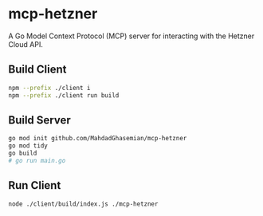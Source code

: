 # mcp-hetzner
A Go Model Context Protocol (MCP) server for interacting with the Hetzner Cloud API.

## Build Client
```bash
npm --prefix ./client i
npm --prefix ./client run build
```

## Build Server

```bash
go mod init github.com/MahdadGhasemian/mcp-hetzner
go mod tidy
go build
# go run main.go
```

## Run Client

```bash
node ./client/build/index.js ./mcp-hetzner
```

